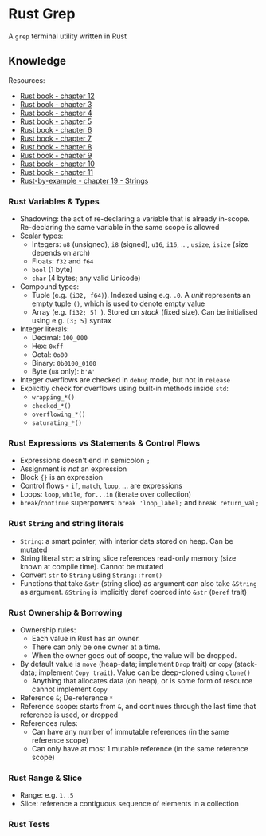 # Rust Grep

A `grep` terminal utility written in Rust

## Knowledge

Resources:
- [Rust book - chapter 12](https://doc.rust-lang.org/book/ch12-00-an-io-project.html)
- [Rust book - chapter 3](https://doc.rust-lang.org/book/ch03-00-common-programming-concepts.html)
- [Rust book - chapter 4](https://doc.rust-lang.org/book/ch04-00-understanding-ownership.html)
- [Rust book - chapter 5](https://doc.rust-lang.org/book/ch05-00-structs.html)
- [Rust book - chapter 6](https://doc.rust-lang.org/book/ch06-00-enums.html)
- [Rust book - chapter 7](https://doc.rust-lang.org/book/ch07-00-managing-growing-projects-with-packages-crates-and-modules.html)
- [Rust book - chapter 8](https://doc.rust-lang.org/book/ch08-00-common-collections.html)
- [Rust book - chapter 9](https://doc.rust-lang.org/book/ch09-00-error-handling.html)
- [Rust book - chapter 10](https://doc.rust-lang.org/book/ch10-00-generics.html)
- [Rust book - chapter 11](https://doc.rust-lang.org/book/ch11-00-testing.html)
- [Rust-by-example - chapter 19 - Strings](https://doc.rust-lang.org/rust-by-example/std/str.html)

### Rust Variables & Types

- Shadowing: the act of re-declaring a variable that is already in-scope. Re-declaring the same variable in the same scope is allowed
- Scalar types:
  - Integers: `u8` (unsigned), `i8` (signed), `u16`, `i16`, ..., `usize`, `isize` (size depends on arch)
  - Floats: `f32` and `f64`
  - `bool` (1 byte)
  - `char` (4 bytes; any valid Unicode)
- Compound types:
  - Tuple (e.g. `(i32, f64)`). Indexed using e.g. `.0`. A *unit* represents an empty tuple `()`, which is used to denote empty value
  - Array (e.g. `[i32; 5] `). Stored on *stack* (fixed size). Can be initialised using e.g. `[3; 5]` syntax
- Integer literals:
  - Decimal: `100_000`
  - Hex: `0xff`
  - Octal: `0o00`
  - Binary: `0b0100_0100`
  - Byte (`u8` only): `b'A'`
- Integer overflows are checked in `debug` mode, but not in `release`
- Explicitly check for overflows using built-in methods inside `std`:
  - `wrapping_*()`
  - `checked_*()`
  - `overflowing_*()`
  - `saturating_*()`

### Rust Expressions vs Statements & Control Flows

- Expressions doesn't end in semicolon `;`
- Assignment is *not* an expression
- Block `{}` is an expression
- Control flows - `if`, `match`, `loop`, ... are expressions
- Loops: `loop`, `while`, `for...in` (iterate over collection)
- `break`/`continue` superpowers: `break 'loop_label;` and `break return_val;`

### Rust `String` and string literals

- `String`: a smart pointer, with interior data stored on heap. Can be mutated
- String literal `str`: a string slice references read-only memory (size known at compile time). Cannot be mutated
- Convert `str` to `String` using `String::from()`
- Functions that take `&str` (string slice) as argument can also take `&String` as argument. `&String` is implicitly deref coerced into `&str` (`Deref` trait)


### Rust Ownership & Borrowing

- Ownership rules:
  - Each value in Rust has an owner.
  - There can only be one owner at a time.
  - When the owner goes out of scope, the value will be dropped.
- By default value is `move` (heap-data; implement `Drop` trait) or `copy` (stack-data; implement `Copy trait`). Value can be deep-cloned using `clone()`
  - Anything that allocates data (on heap), or is some form of resource cannot implement `Copy`
- Reference `&`; De-reference `*`
- Reference scope: starts from `&`, and continues through the last time that reference is used, or dropped
- References rules:
  - Can have any number of immutable references (in the same reference scope)
  - Can only have at most 1 mutable reference (in the same reference scope)

### Rust Range & Slice

- Range: e.g. `1..5`
- Slice: reference a contiguous sequence of elements in a collection 

### Rust Tests

